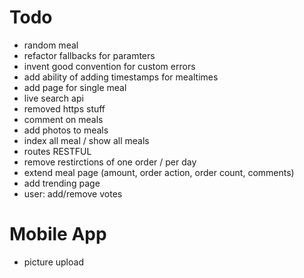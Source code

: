 # Todo

* random meal
* refactor fallbacks for paramters
* invent good convention for custom errors
* add ability of adding timestamps for mealtimes
* add page for single meal
* live search api
* removed https stuff
* comment on meals
* add photos to meals
* index all meal / show all meals
* routes RESTFUL
* remove restirctions of one order / per day
* extend meal page (amount, order action, order count, comments)
* add trending page
* user: add/remove votes

# Mobile App

* picture upload
